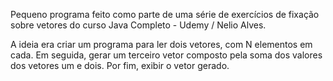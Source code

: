 Pequeno programa feito como parte de uma série de exercícios de fixação sobre vetores do curso Java Completo - Udemy / Nelio Alves.

A ideia era criar um programa para ler dois vetores, com N elementos em cada. Em seguida, gerar um terceiro vetor composto pela soma dos valores dos vetores um e dois. Por fim, exibir o vetor gerado.
